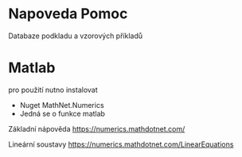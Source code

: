 # Napoveda Pomoc
Databaze podkladu a vzorových příkladů

# Matlab
pro použití nutno instalovat
- Nuget MathNet.Numerics
- Jedná se o funkce matlab

Základní nápověda
<https://numerics.mathdotnet.com/>

Lineární soustavy
<https://numerics.mathdotnet.com/LinearEquations>
